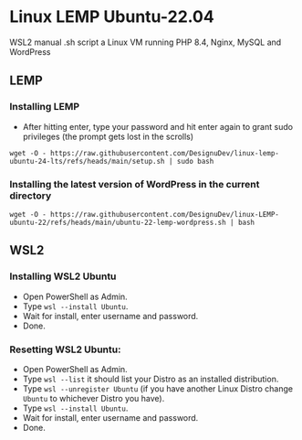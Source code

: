 # Linux LEMP Ubuntu-22.04
WSL2 manual .sh script a Linux VM running PHP 8.4, Nginx, MySQL and WordPress

## LEMP

### Installing LEMP
- After hitting enter, type your password and hit enter again to grant sudo privileges (the prompt gets lost in the scrolls)
```
wget -O - https://raw.githubusercontent.com/DesignuDev/linux-lemp-ubuntu-24-lts/refs/heads/main/setup.sh | sudo bash
```

### Installing the latest version of WordPress in the current directory
```
wget -O - https://raw.githubusercontent.com/DesignuDev/linux-LEMP-ubuntu-22/refs/heads/main/ubuntu-22-lemp-wordpress.sh | bash
```

## WSL2

### Installing WSL2 Ubuntu
- Open PowerShell as Admin.
- Type `wsl --install Ubuntu`.
- Wait for install, enter username and password.
- Done.

### Resetting WSL2 Ubuntu:
- Open PowerShell as Admin.
- Type `wsl --list` it should list your Distro as an installed distribution.
- Type `wsl --unregister Ubuntu` (if you have another Linux Distro change `Ubuntu` to whichever Distro you have).
- Type `wsl --install Ubuntu`.
- Wait for install, enter username and password.
- Done.
